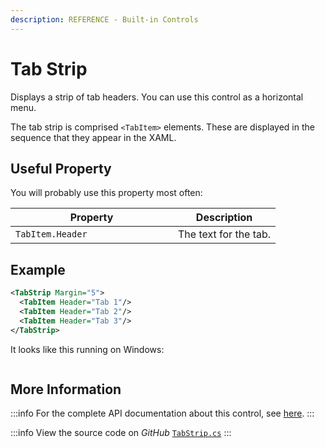 ```yaml
---
description: REFERENCE - Built-in Controls
---
```


# Tab Strip

Displays a strip of tab headers. You can use this control as a horizontal menu.&#x20;

The tab strip is comprised `<TabItem>` elements. These are displayed in the sequence that they appear in the XAML. &#x20;

## Useful Property

You will probably use this property most often:

<table><thead><tr><th width="244">Property</th><th>Description</th></tr></thead><tbody><tr><td><code>TabItem.Header</code></td><td>The text for the tab.</td></tr></tbody></table>

## Example

```xml
<TabStrip Margin="5">
  <TabItem Header="Tab 1"/>
  <TabItem Header="Tab 2"/>
  <TabItem Header="Tab 3"/>
</TabStrip>
```

It looks like this running on Windows:

<img src='/img/gitbook-import/assets/tabstrip.gif' alt=''/>

## More Information

:::info
For the complete API documentation about this control, see [here](http://reference.avaloniaui.net/api/Avalonia.Controls.Primitives/TabStrip/).
:::

:::info
View the source code on _GitHub_ [`TabStrip.cs`](https://github.com/AvaloniaUI/Avalonia/blob/master/src/Avalonia.Controls/Primitives/TabStrip.cs)
:::

